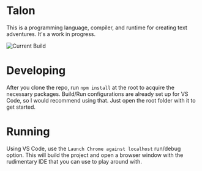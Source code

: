 # Talon

This is a programming language, compiler, and runtime for creating text adventures. It's a work in progress.

![Current Build](https://github.com/Norhaven/Talon/actions/workflows/ci-build.yml/badge.svg?branch=master)

# Developing

After you clone the repo, run `npm install` at the root to acquire the necessary packages. Build/Run configurations are already set up for VS Code, so I would recommend using that. Just open the root folder with it to get started.

# Running

Using VS Code, use the `Launch Chrome against localhost` run/debug option. This will build the project and open a browser window with the rudimentary IDE that you can use to play around with.
